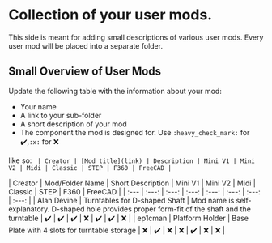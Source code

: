 # Collection of your user mods.

This side is meant for adding small descriptions of various user mods. Every user mod will be placed into a separate folder.

## Small Overview of User Mods

Update the following table with the information about your mod:
- Your name
- A link to your sub-folder
- A short description of your mod
- The component the mod is designed for. Use `:heavy_check_mark:` for :heavy_check_mark:,`:x:` for :x:

like so:
`
| Creator | [Mod title](link) | Description | Mini V1 | Mini V2 | Midi | Classic | STEP | F360 | FreeCAD |`

| Creator | Mod/Folder Name | Short Description | Mini V1 | Mini V2 | Midi | Classic | STEP | F360 | FreeCAD |
| :--- | :---: | :---: | :---: | :---: | :---: | :---: | :---: |
| Alan Devine | Turntables for D-shaped Shaft | Mod name is self-explanatory. D-shaped hole provides proper form-fit of the shaft and the turntable  | :heavy_check_mark: | :heavy_check_mark: | :heavy_check_mark: |  :x: | :heavy_check_mark: | :heavy_check_mark: | :x: |
| ep1cman | Platform Holder | Base Plate with 4 slots for turntable storage | :x: | :heavy_check_mark: | :x: | :x: | :heavy_check_mark: | :x: | :x: |


